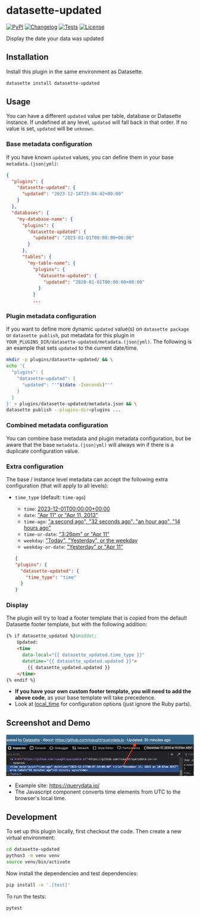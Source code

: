 # datasette-updated

[![PyPI](https://img.shields.io/pypi/v/datasette-updated.svg)](https://pypi.org/project/datasette-updated/)
[![Changelog](https://img.shields.io/github/v/release/rcaught/datasette-updated?include_prereleases&label=changelog)](https://github.com/rcaught/datasette-updated/releases)
[![Tests](https://github.com/rcaught/datasette-updated/workflows/Test/badge.svg)](https://github.com/rcaught/datasette-updated/actions?query=workflow%3ATest)
[![License](https://img.shields.io/badge/license-Apache%202.0-blue.svg)](https://github.com/rcaught/datasette-updated/blob/main/LICENSE)

Display the date your data was updated

## Installation

Install this plugin in the same environment as Datasette.
```bash
datasette install datasette-updated
```
## Usage
You can have a different `updated` value per table, database or Datasette instance. If undefined at any level, `updated` will fall back in that order. If no value is set, `updated` will be `unknown`.

### Base metadata configuration
If you have known `updated` values, you can define them in your base `metadata.(json|yml)`:
```json
{
  "plugins": {
    "datasette-updated": {
      "updated": "2023-12-14T23:04:42+00:00"
    }
  },
  "databases": {
    "my-database-name": {
      "plugins": {
        "datasette-updated": {
          "updated": "2023-01-01T00:00:00+00:00"
        }
      },
      "tables": {
        "my-table-name": {
          "plugins": {
            "datasette-updated": {
              "updated": "2020-01-01T00:00:00+00:00"
            }
          }
          ...
```

### Plugin metadata configuration
If you want to define more dynamic `updated` value(s) on `datasette package` or `datasette publish`, put metadata for this plugin in `YOUR_PLUGINS_DIR/datasette-updated/metadata.(json|yml)`. The following is an example that sets `updated` to the current date/time.
```sh
mkdir -p plugins/datasette-updated/ && \
echo '{
  "plugins": {
    "datasette-updated": {
      "updated": "'"$(date -Iseconds)"'"
    }
  }
}' > plugins/datasette-updated/metadata.json && \
datasette publish --plugins-dir=plugins ...
```

### Combined metadata configuration
You can combine base metadata and plugin metadata configuration, but be aware that the base `metadata.(json|yml)` will always win if there is a duplicate configuration value.

### Extra configuration
The base / instance level metadata can accept the following extra configuration (that will apply to all levels):
- `time_type` (default: `time-ago`)

  - `time`: [2023-12-01T00:00:00+00:00](https://github.com/basecamp/local_time/tree/main#time-and-date-helpers)
  - `date`: ["Apr 11" or "Apr 11, 2013"](https://github.com/basecamp/local_time/tree/main#relative-time-helpers)
  - `time-ago`: ["a second ago", "32 seconds ago", "an hour ago", "14 hours ago"](https://github.com/basecamp/local_time/tree/main#time-ago-helpers)
  - `time-or-date`: ["3:26pm" or "Apr 11"](https://github.com/basecamp/local_time/tree/main#relative-time-helpers)
  - `weekday`: ["Today", "Yesterday", or the weekday](https://github.com/basecamp/local_time/tree/main#relative-time-helpers)
  - `weekday-or-date`: ["Yesterday" or "Apr 11"](https://github.com/basecamp/local_time/tree/main#relative-time-helpers)

  ```json
  {
  "plugins": {
    "datasette-updated": {
      "time_type": "time"
    }
  }
  ```

### Display
The plugin will try to load a footer template that is copied from the default Datasette footer template, but with the following addition:

```html
{% if datasette_updated %}&middot;
    Updated:
    <time
      data-local="{{ datasette_updated.time_type }}"
      datetime="{{ datasette_updated.updated }}">
        {{ datasette_updated.updated }}
    </time>
{% endif %}
```

- **If you have your own custom footer template, you will need to add the above code**, as your base template will take precedence.
- Look at [local_time](https://github.com/basecamp/local_time/tree/main#example) for configuration options (just ignore the Ruby parts).

## Screenshot and Demo
![screenshot](screenshot.png?raw=true)
- Example site: https://querydata.io/
- The Javascript component converts time elements from UTC to the browser's local time.

## Development

To set up this plugin locally, first checkout the code. Then create a new virtual environment:
```bash
cd datasette-updated
python3 -m venv venv
source venv/bin/activate
```
Now install the dependencies and test dependencies:
```bash
pip install -e '.[test]'
```
To run the tests:
```bash
pytest
```
